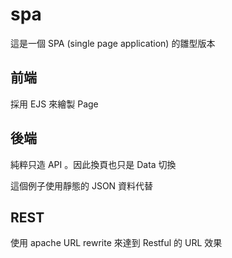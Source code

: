 # spa

這是一個 SPA (single page application) 的雛型版本

## 前端
採用 EJS 來繪製 Page

## 後端
純粹只造 API 。因此換頁也只是 Data 切換

這個例子使用靜態的 JSON 資料代替

## REST 
使用 apache URL rewrite 來達到 Restful 的 URL 效果

